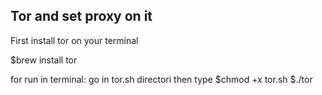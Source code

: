 ## Tor and set proxy on it

First install tor on your terminal

$brew install tor

for run in terminal:
go in tor.sh directori then type
$chmod +x tor.sh
$./tor
